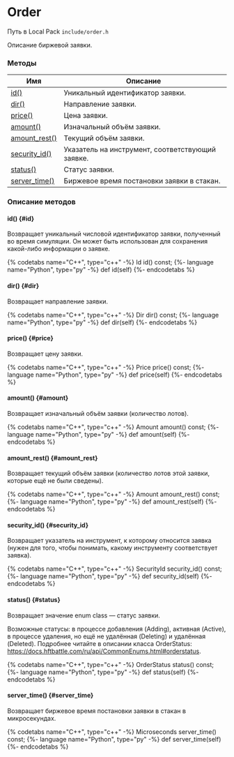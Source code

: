 # Order

Путь в Local Pack `include/order.h`

Описание биржевой заявки.

### Методы

| Имя | Описание |
| --- | --- |
| [id()](#id) | Уникальный идентификатор заявки. |
| [dir()](#dir) | Направление заявки. |
| [price()](#price) | Цена заявки. |
| [amount()](#amount) | Изначальный объём заявки. |
| [amount_rest()](#amount_rest) | Текущий объём заявки. |
| [security_id()](#security_id) | Указатель на инструмент, соответствующий заявке. |
| [status()](#status) | Статус заявки. |
| [server_time()](#server_time) | Биржевое время постановки заявки в стакан. |

### Описание методов

#### id() {#id}

Возвращает уникальный числовой идентификатор заявки, полученный во время симуляции.
Он может быть использован для сохранения какой-либо информации о заявке.

{% codetabs name="C++", type="c++" -%}
Id id() const;
{%- language name="Python", type="py" -%}
def id(self)
{%- endcodetabs %}

#### dir() {#dir}

Возвращает направление заявки.

{% codetabs name="C++", type="c++" -%}
Dir dir() const;
{%- language name="Python", type="py" -%}
def dir(self)
{%- endcodetabs %}

#### price() {#price}

Возвращает цену заявки.

{% codetabs name="C++", type="c++" -%}
Price price() const;
{%- language name="Python", type="py" -%}
def price(self)
{%- endcodetabs %}

#### amount() {#amount}

Возвращает изначальный объём заявки (количество лотов).

{% codetabs name="C++", type="c++" -%}
Amount amount() const;
{%- language name="Python", type="py" -%}
def amount(self)
{%- endcodetabs %}

#### amount_rest() {#amount_rest}

Возвращает текущий объём заявки (количество лотов этой заявки, которые ещё не были сведены).

{% codetabs name="C++", type="c++" -%}
Amount amount_rest() const;
{%- language name="Python", type="py" -%}
def amount_rest(self)
{%- endcodetabs %}

#### security_id() {#security_id}

Возвращает указатель на инструмент, к которому относится заявка (нужен для того, чтобы понимать, какому инструменту соответствует заявка).

{% codetabs name="C++", type="c++" -%}
SecurityId security_id() const;
{%- language name="Python", type="py" -%}
def security_id(self)
{%- endcodetabs %}

#### status() {#status}

Возвращает значение enum class — статус заявки.

Возможные статусы: в процессе добавления (Adding), активная (Active), в процессе удаления, но ещё не удалённая (Deleting) и удалённая (Deleted).
Подробнее читайте в описании класса OrderStatus: <https://docs.hftbattle.com/ru/api/CommonEnums.html#orderstatus>.

{% codetabs name="C++", type="c++" -%}
OrderStatus status() const;
{%- language name="Python", type="py" -%}
def status(self)
{%- endcodetabs %}

#### server_time() {#server_time}

Возвращает биржевое время постановки заявки в стакан в микросекундах.

{% codetabs name="C++", type="c++" -%}
Microseconds server_time() const;
{%- language name="Python", type="py" -%}
def server_time(self)
{%- endcodetabs %}
